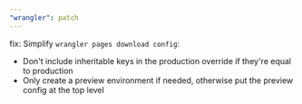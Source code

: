 ```yaml
---
"wrangler": patch
---
```


fix: Simplify `wrangler pages download config`:

- Don't include inheritable keys in the production override if they're equal to production
- Only create a preview environment if needed, otherwise put the preview config at the top level
